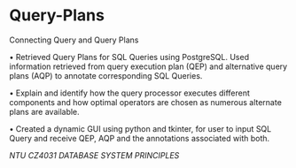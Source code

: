 # Query-Plans
Connecting Query and Query Plans

•	Retrieved Query Plans for SQL Queries using PostgreSQL. Used information retrieved from query execution plan (QEP) and alternative query plans (AQP) to annotate corresponding SQL Queries.

•	Explain and identify how the query processor executes different components and how optimal operators are chosen as numerous alternate plans are available. 

•	Created a dynamic GUI using python and tkinter, for user to input SQL Query and receive QEP, AQP and the annotations associated with both.

*NTU CZ4031 DATABASE SYSTEM PRINCIPLES*
